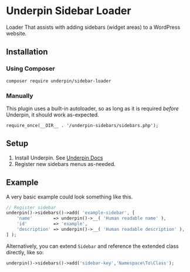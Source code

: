 # Underpin Sidebar Loader

Loader That assists with adding sidebars (widget areas) to a WordPress website.

## Installation

### Using Composer

`composer require underpin/sidebar-loader`

### Manually

This plugin uses a built-in autoloader, so as long as it is required _before_
Underpin, it should work as-expected.

`require_once(__DIR__ . '/underpin-sidebars/sidebars.php');`

## Setup

1. Install Underpin. See [Underpin Docs](https://www.github.com/underpin-wp/underpin)
1. Register new sidebars menus as-needed.

## Example

A very basic example could look something like this.

```php
// Register sidebar
underpin()->sidebars()->add( 'example-sidebar', [
	'name'        => underpin()->__( 'Human readable name' ),
	'id'          => 'example',
	'description' => underpin()->__( 'Human readable description' ),
] );
```

Alternatively, you can extend `Sidebar` and reference the extended class directly, like so:

```php
underpin()->sidebars()->add('sidebar-key','Namespace\To\Class');
```